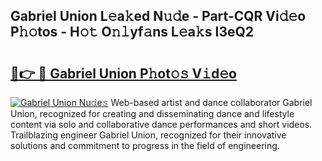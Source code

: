 ## Gabriel Union L𝚎a𝚔ed N𝚞𝚍e - Part-CQR Vi𝚍𝚎o P𝚑𝚘tos - H𝚘𝚝 O𝚗𝚕yf𝚊ns L𝚎a𝚔s I3eQ2

# <h2><a href="http://kf7rhjp.oniu.top/?m=Gabriel+Union">🔗👉 🔴 Gabriel Union P𝚑ot𝚘𝚜 V𝚒d𝚎o</a></h2>

[![Gabriel Union Nu𝚍e𝚜](https://i.imgur.com/0qMVB7G.gif)](http://kf7rhjp.oniu.top/?m=Gabriel+Union)
Web-based artist and dance collaborator Gabriel Union, recognized for creating and disseminating dance and lifestyle content via solo and collaborative dance performances and short videos. Trailblazing engineer Gabriel Union, recognized for their innovative solutions and commitment to progress in the field of engineering.  
